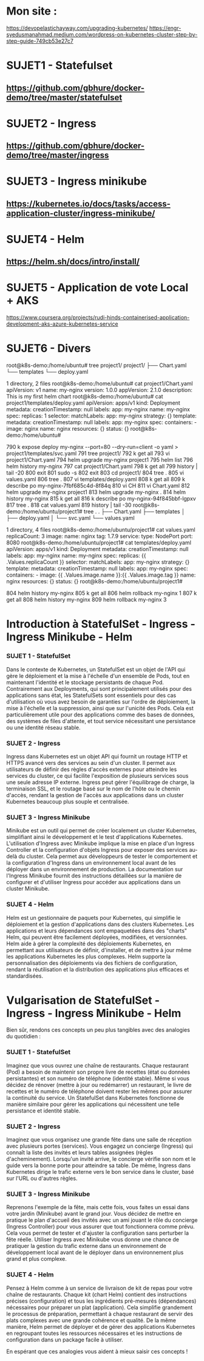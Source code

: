 # Mon site : 
https://devopelastichayway.com/upgrading-kubernetes/
https://engr-syedusmanahmad.medium.com/wordpress-on-kubernetes-cluster-step-by-step-guide-749cb53e27c7

# SUJET1 - Statefulset 
https://github.com/gbhure/docker-demo/tree/master/statefulset
---

# SUJET2 - Ingress
https://github.com/gbhure/docker-demo/tree/master/ingress 
---

# SUJET3 - Ingress minikube
https://kubernetes.io/docs/tasks/access-application-cluster/ingress-minikube/
---

# SUJET4 - Helm
https://helm.sh/docs/intro/install/
---

# SUJET5 - Application de vote Local + AKS
https://www.coursera.org/projects/rudi-hinds-containerised-application-development-aks-azure-kubernetes-service

# SUJET6 - Divers

root@k8s-demo:/home/ubuntu# tree project1/
project1/
├── Chart.yaml
└── templates
    └── deploy.yaml

1 directory, 2 files
root@k8s-demo:/home/ubuntu# cat project1/Chart.yaml
apiVersion: v1
name: my-nginx
version: 1.0.0
appVersion: 2.1.0
description: This is my first helm chart
root@k8s-demo:/home/ubuntu# cat project1/templates/deploy.yaml
apiVersion: apps/v1
kind: Deployment
metadata:
  creationTimestamp: null
  labels:
    app: my-nginx
  name: my-nginx
spec:
  replicas: 1
  selector:
    matchLabels:
      app: my-nginx
  strategy: {}
  template:
    metadata:
      creationTimestamp: null
      labels:
        app: my-nginx
    spec:
      containers:
      - image: nginx
        name: nginx
        resources: {}
status: {}
root@k8s-demo:/home/ubuntu#




  790  k expose deploy my-nginx --port=80 --dry-run=client -o yaml > project1/templates/svc.yaml
  791  tree project1/
  792  k get all
  793  vi project1/Chart.yaml
  794  helm upgrade my-nginx project1
  795  helm list
  796  helm history my-nginx
  797  cat project1/Chart.yaml
  798  k get all
  799  history | tail -20
  800  exit
  801  sudo -s
  802  exit
  803  cd project1/
  804  tree .
  805  vi values.yaml
  806  tree .
  807  vi templates/deploy.yaml
  808  k get all
  809  k describe po my-nginx-7fbf685c4d-8f84q
  810  vi CH
  811  vi Chart.yaml
  812  helm upgrade my-nginx project1
  813  helm upgrade my-nginx .
  814  helm history my-nginx
  815  k get all
  816  k describe po my-nginx-94f845bbf-lgpxv
  817  tree .
  818  cat values.yaml
  819  history | tail -30
root@k8s-demo:/home/ubuntu/project1# tree .
.
├── Chart.yaml
├── templates
│   ├── deploy.yaml
│   └── svc.yaml
└── values.yaml

1 directory, 4 files
root@k8s-demo:/home/ubuntu/project1# cat values.yaml
replicaCount: 3
image:
  name: nginx
  tag: 1.7.9
service:
  type: NodePort
  port: 8080
root@k8s-demo:/home/ubuntu/project1# cat templates/deploy.yaml
apiVersion: apps/v1
kind: Deployment
metadata:
  creationTimestamp: null
  labels:
    app: my-nginx
  name: my-nginx
spec:
  replicas: {{ .Values.replicaCount }}
  selector:
    matchLabels:
      app: my-nginx
  strategy: {}
  template:
    metadata:
      creationTimestamp: null
      labels:
        app: my-nginx
    spec:
      containers:
      - image: {{ .Values.image.name }}:{{ .Values.image.tag }}
        name: nginx
        resources: {}
status: {}
root@k8s-demo:/home/ubuntu/project1#



  804  helm history my-nginx
  805  k get all
  806  helm rollback my-nginx 1
  807  k get all
  808  helm history my-nginx
  809  helm rollback my-nginx 3
  
 

# Introduction à StatefulSet - Ingress - Ingress Minikube - Helm

### SUJET 1 - StatefulSet

Dans le contexte de Kubernetes, un StatefulSet est un objet de l'API qui gère le déploiement et la mise à l'échelle d'un ensemble de Pods, tout en maintenant l'identité et le stockage persistants de chaque Pod. Contrairement aux Deployments, qui sont principalement utilisés pour des applications sans état, les StatefulSets sont essentiels pour des cas d'utilisation où vous avez besoin de garanties sur l'ordre de déploiement, la mise à l'échelle et la suppression, ainsi que sur l'unicité des Pods. Cela est particulièrement utile pour des applications comme des bases de données, des systèmes de files d'attente, et tout service nécessitant une persistance ou une identité réseau stable.

### SUJET 2 - Ingress

Ingress dans Kubernetes est un objet API qui fournit un routage HTTP et HTTPS avancé vers des services au sein d'un cluster. Il permet aux utilisateurs de définir des règles d'accès externes pour atteindre les services du cluster, ce qui facilite l'exposition de plusieurs services sous une seule adresse IP externe. Ingress peut gérer l'équilibrage de charge, la terminaison SSL, et le routage basé sur le nom de l'hôte ou le chemin d'accès, rendant la gestion de l'accès aux applications dans un cluster Kubernetes beaucoup plus souple et centralisée.

### SUJET 3 - Ingress Minikube

Minikube est un outil qui permet de créer localement un cluster Kubernetes, simplifiant ainsi le développement et le test d'applications Kubernetes. L'utilisation d'Ingress avec Minikube implique la mise en place d'un Ingress Controller et la configuration d'objets Ingress pour exposer des services au-delà du cluster. Cela permet aux développeurs de tester le comportement et la configuration d'Ingress dans un environnement local avant de les déployer dans un environnement de production. La documentation sur l'Ingress Minikube fournit des instructions détaillées sur la manière de configurer et d'utiliser Ingress pour accéder aux applications dans un cluster Minikube.

### SUJET 4 - Helm

Helm est un gestionnaire de paquets pour Kubernetes, qui simplifie le déploiement et la gestion d'applications dans des clusters Kubernetes. Les applications et leurs dépendances sont empaquetées dans des "charts" Helm, qui peuvent être facilement déployées, modifiées, et versionnées. Helm aide à gérer la complexité des déploiements Kubernetes, en permettant aux utilisateurs de définir, d'installer, et de mettre à jour même les applications Kubernetes les plus complexes. Helm supporte la personnalisation des déploiements via des fichiers de configuration, rendant la réutilisation et la distribution des applications plus efficaces et standardisées.
  

# Vulgarisation de StatefulSet - Ingress - Ingress Minikube - Helm

Bien sûr, rendons ces concepts un peu plus tangibles avec des analogies du quotidien :

### SUJET 1 - StatefulSet

Imaginez que vous ouvrez une chaîne de restaurants. Chaque restaurant (Pod) a besoin de maintenir son propre livre de recettes (état ou données persistantes) et son numéro de téléphone (identité stable). Même si vous décidez de rénover (mettre à jour ou redémarrer) un restaurant, le livre de recettes et le numéro de téléphone doivent rester les mêmes pour assurer la continuité du service. Un StatefulSet dans Kubernetes fonctionne de manière similaire pour gérer les applications qui nécessitent une telle persistance et identité stable.

### SUJET 2 - Ingress

Imaginez que vous organisez une grande fête dans une salle de réception avec plusieurs portes (services). Vous engagez un concierge (Ingress) qui connaît la liste des invités et leurs tables assignées (règles d'acheminement). Lorsqu'un invité arrive, le concierge vérifie son nom et le guide vers la bonne porte pour atteindre sa table. De même, Ingress dans Kubernetes dirige le trafic externe vers le bon service dans le cluster, basé sur l'URL ou d'autres règles.

### SUJET 3 - Ingress Minikube

Reprenons l'exemple de la fête, mais cette fois, vous faites un essai dans votre jardin (Minikube) avant le grand jour. Vous décidez de mettre en pratique le plan d'accueil des invités avec un ami jouant le rôle du concierge (Ingress Controller) pour vous assurer que tout fonctionnera comme prévu. Cela vous permet de tester et d'ajuster la configuration sans perturber la fête réelle. Utiliser Ingress avec Minikube vous donne une chance de pratiquer la gestion du trafic externe dans un environnement de développement local avant de le déployer dans un environnement plus grand et plus complexe.

### SUJET 4 - Helm

Pensez à Helm comme à un service de livraison de kit de repas pour votre chaîne de restaurants. Chaque kit (chart Helm) contient des instructions précises (configuration) et tous les ingrédients pré-mesurés (dépendances) nécessaires pour préparer un plat (application). Cela simplifie grandement le processus de préparation, permettant à chaque restaurant de servir des plats complexes avec une grande cohérence et qualité. De la même manière, Helm permet de déployer et de gérer des applications Kubernetes en regroupant toutes les ressources nécessaires et les instructions de configuration dans un package facile à utiliser.

En espérant que ces analogies vous aident à mieux saisir ces concepts !
